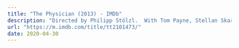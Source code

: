 ```yaml
---
title: "The Physician (2013) - IMDb"
description: "Directed by Philipp Stölzl.  With Tom Payne, Stellan Skarsgård, Olivier Martinez, Emma Rigby. In Persia in the 11th Century, a surgeon's apprentice disguises himself as a Jew to study at a school that does not admit Christians."
url: "https://m.imdb.com/title/tt2101473/"
date: 2020-04-30
---
```

